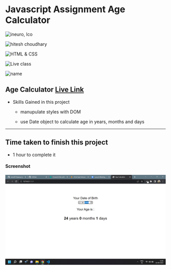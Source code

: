 # Javascript Assignment Age Calculator

![ineuro, lco](https://img.shields.io/badge/iNeuron-LCO-green)

![hitesh choudhary](https://img.shields.io/badge/Hitesh--Choudhary-Full--stack--JS--bootcamp-red)

![HTML & CSS](https://img.shields.io/badge/JAVASCRIPT-DOM-orange)

![Live class](https://img.shields.io/badge/LIVE--CLASS-PROJECT--AGE--CALCULATOR-lightgrey)

![name](https://img.shields.io/badge/Vimal--Kumar-lightgrey)

## Age Calculator [Live Link](https://name-conversion-js.netlify.app/)

- Skills Gained in this project

  - manupulate styles with DOM

  - use Date object to calculate age in years, months and days

---

## Time taken to finish this project

- 1 hour to complete it

#### Screenshot

![Desktop](./Image/js-8.png)
